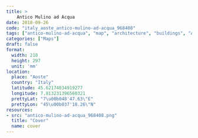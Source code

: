 ```yaml
---
title: > 
    Antico Mulino ad Acqua
date: 2018-09-26
code: "italy_aoste_antico-mulino-ad-acqua_968408"
tags: ["antico-mulino-ad-acqua", "map", "architecture", "buildings", "Aoste", "Italy"]
categories: ["Maps"]
draft: false
format:
  width: 210
  height: 297
  unit: 'mm'
location:
  place: "Aoste"
  country: "Italy"
  latitude: 45.62174034919277
  longitude: 7.813231396560321
  prettyLat: "7\u00b048'47.63\"E"
  prettyLon: "45\u00b037'18.26\"N"
resources:
- src: "antico-mulino-ad-acqua_968408.png"
  title: "Cover"
  name: cover
---
```

